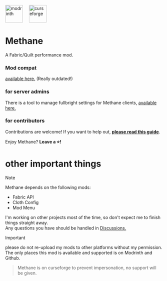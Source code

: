 [<img alt="modrinth" height="56" src="https://cdn.jsdelivr.net/npm/@intergrav/devins-badges@3/assets/cozy/available/modrinth_vector.svg">](https://modrinth.com/mod/methane)  &nbsp;&nbsp;&nbsp; [<img alt="curseforge" height="56" src="https://cdn.jsdelivr.net/npm/@intergrav/devins-badges@3/assets/cozy/available/curseforge_vector.svg">](https://legacy.curseforge.com/minecraft/mc-mods/methane)


# Methane
A Fabric/Quilt performance mod.

### Mod compat
[available here.](https://github.com/AnOpenSauceDev/Methane-mod/blob/master/Compatability.md) (Really outdated!)

### for server admins
There is a tool to manage fullbright settings for Methane clients, [available here.](https://github.com/AnOpenSauceDev/Methane-Server-Utils)

### for contributors
Contributions are welcome! If you want to help out, [**please read this guide**](https://github.com/AnOpenSauceDev/Methane-mod/blob/master/CONTRIBUTING.md). <br>


Enjoy Methane? **Leave a ⭐!**

# other important things
> [!NOTE]
> Methane depends on the following mods: 
> - Fabric API 
> - Cloth Config
> - Mod Menu

I'm working on other projects most of the time, so don't expect me to finish things straight away. <br>
Any questions you have should be handled in [Discussions.](https://github.com/AnOpenSauceDev/Methane-mod/discussions) <br>

> [!IMPORTANT]
> please do not re-upload my mods to other platforms without my permission. The only places this mod is available and supported is on Modrinth and Github. <br>

> Methane is on curseforge to prevent impersonation, no support will be given.
